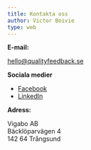 ```yaml
---
title: Kontakta oss
author: Victor Boivie
type: web
---
```


**E-mail:**

hello@qualityfeedback.se

**Sociala medier**

* [Facebook](https://www.facebook.com/vigabo/)
* [LinkedIn](https://www.linkedin.com/company/vigabo-ab/)

**Adress:**

Vigabo AB<br/>
Bäcklöparvägen 4<br/>
142 64 Trångsund
